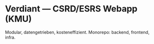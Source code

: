 # Verdiant — CSRD/ESRS Webapp (KMU)
Modular, datengetrieben, kosteneffizient. Monorepo: backend, frontend, infra.
